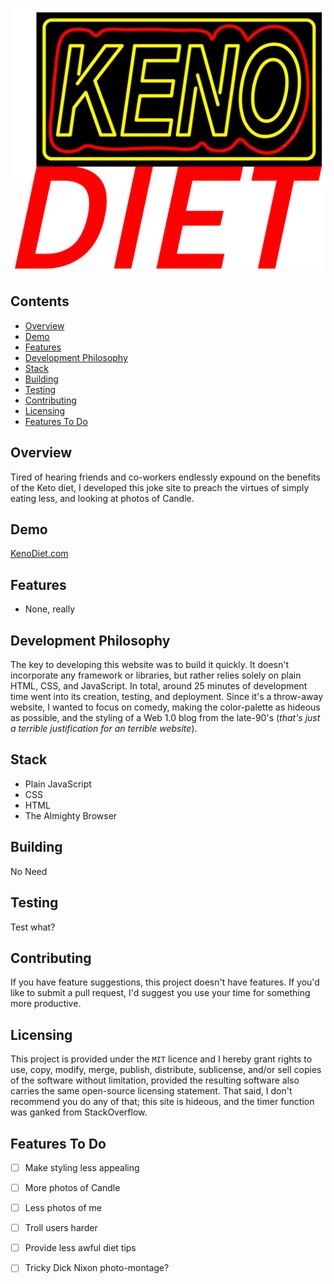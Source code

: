 # ![KenoDiet](https://github.com/efournier92/KenoDiet/blob/master/img/logo/KenoDiet_Logo.png)

## Contents
- [Overview](#overview)
- [Demo](#demo)
- [Features](#features)
- [Development Philosophy](#development-philosophy)
- [Stack](#stack)
- [Building](#building)
- [Testing](#testing)
- [Contributing](#contributing)
- [Licensing](#licensing)
- [Features To Do](#features-to-do)

## Overview
Tired of hearing friends and co-workers endlessly expound on the benefits of the Keto diet, I developed this joke site to preach the virtues of simply eating less, and looking at photos of Candle.

## Demo
[KenoDiet.com](http://www.kenodiet.com/)

## Features
- None, really

## Development Philosophy
The key to developing this website was to build it quickly. It doesn't incorporate any framework or libraries, but rather relies solely on plain HTML, CSS, and JavaScript. In total, around 25 minutes of development time went into its creation, testing, and deployment. Since it's a throw-away website, I wanted to focus on comedy, making the color-palette as hideous as possible, and the styling of a Web 1.0 blog from the late-90's (_that's just a terrible justification for an terrible website_).

## Stack
- Plain JavaScript
- CSS
- HTML
- The Almighty Browser

## Building
No Need

## Testing
Test what?

## Contributing
If you have feature suggestions, this project doesn't have features. If you'd like to submit a pull request, I'd suggest you use your time for something more productive.

## Licensing
This project is provided under the `MIT` licence and I hereby grant rights to use, copy, modify, merge, publish, distribute, sublicense, and/or sell copies of the software without limitation, provided the resulting software also carries the same open-source licensing statement. That said, I don't recommend you do any of that; this site is hideous, and the timer function was ganked from StackOverflow.

## Features To Do
- [ ] Make styling less appealing
- [ ] More photos of Candle
- [ ] Less photos of me
- [ ] Troll users harder
- [ ] Provide less awful diet tips
- [ ] Tricky Dick Nixon photo-montage?

